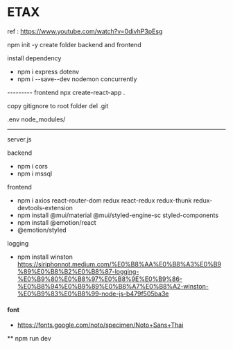# ETAX

ref : https://www.youtube.com/watch?v=0divhP3pEsg

npm init -y
create folder backend and frontend

install dependency

- npm i express dotenv
- npm i --save--dev nodemon concurrently

--------- frontend
npx create-react-app .

copy gitignore to root folder
del .git

.env
node_modules/

---

server.js

backend

- npm i cors
- npm i mssql

frontend

- npm i axios react-router-dom redux react-redux redux-thunk redux-devtools-extension
- npm install @mui/material @mui/styled-engine-sc styled-components
- npm install @emotion/react
- @emotion/styled

logging

- npm install winston
  https://siriphonnot.medium.com/%E0%B8%AA%E0%B8%A3%E0%B9%89%E0%B8%B2%E0%B8%87-logging-%E0%B9%80%E0%B8%97%E0%B8%9E%E0%B9%86-%E0%B8%94%E0%B9%89%E0%B8%A7%E0%B8%A2-winston-%E0%B9%83%E0%B8%99-node-js-b479f505ba3e

#### font

- https://fonts.google.com/noto/specimen/Noto+Sans+Thai

\*\* npm run dev
